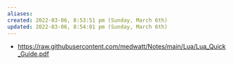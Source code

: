 ```yaml
---
aliases: 
created: 2022-03-06, 8:53:51 pm (Sunday, March 6th)
updated: 2022-03-06, 8:54:01 pm (Sunday, March 6th)
---
```

- https://raw.githubusercontent.com/medwatt/Notes/main/Lua/Lua_Quick_Guide.pdf